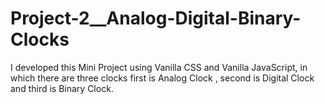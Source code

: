 # Project-2__Analog-Digital-Binary-Clocks
I developed this Mini Project using Vanilla CSS and Vanilla JavaScript, in which there are three clocks first is Analog Clock , second is Digital Clock and third is Binary Clock.
